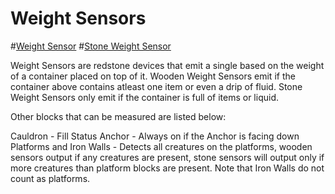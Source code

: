 # Weight Sensors

#[Weight Sensor](block:betterwithaddons:weight_wood@0)
#[Stone Weight Sensor](block:betterwithaddons:weight_stone@0)

Weight Sensors are redstone devices that emit a single based on the weight of a container placed on top of it. Wooden Weight Sensors emit if the container above contains atleast one item or even a drip of fluid. Stone Weight Sensors only emit if the container is full of items or liquid.

Other blocks that can be measured are listed below:

Cauldron - Fill Status
Anchor - Always on if the Anchor is facing down
Platforms and Iron Walls - Detects all creatures on the platforms, wooden sensors output if any creatures are present, stone sensors will output only if more creatures than platform blocks are present. Note that Iron Walls do not count as platforms.